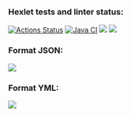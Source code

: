 ### Hexlet tests and linter status:
[![Actions Status](https://github.com/evgeniy1503/java-project-71/workflows/hexlet-check/badge.svg)](https://github.com/evgeniy1503/java-project-71/actions)
[![Java CI](https://github.com/evgeniy1503/java-project-71/actions/workflows/workflows.yml/badge.svg)](https://github.com/evgeniy1503/java-project-71/actions/workflows/workflows.yml)
<a href="https://codeclimate.com/github/evgeniy1503/java-project-71/maintainability"><img src="https://api.codeclimate.com/v1/badges/6afaa507af53ea7ad509/maintainability" /></a>
<a href="https://codeclimate.com/github/evgeniy1503/java-project-71/test_coverage"><img src="https://api.codeclimate.com/v1/badges/6afaa507af53ea7ad509/test_coverage" /></a>

### Format JSON:

<a href="https://asciinema.org/a/2jN38viZTzI21RbEiBxu3A6jk" target="_blank"><img src="https://asciinema.org/a/2jN38viZTzI21RbEiBxu3A6jk.svg" /></a>

### Format YML:

<a href="https://asciinema.org/a/W36GxQSAODegXi4QNtAFXjpXV" target="_blank"><img src="https://asciinema.org/a/W36GxQSAODegXi4QNtAFXjpXV.svg" /></a>